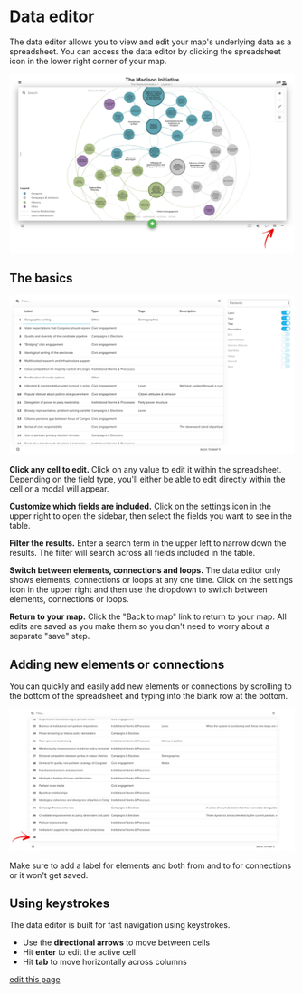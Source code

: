 # Data editor

The data editor allows you to view and edit your map's underlying data as a spreadsheet. You can access the data editor by clicking the spreadsheet icon in the lower right corner of your map.

![](../images/data-editor.jpg)

## The basics


![](../images/data-editor-settings.jpg)

**Click any cell to edit.** Click on any value to edit it within the spreadsheet. Depending on the field type, you'll either be able to edit directly within the cell or a modal will appear.

**Customize which fields are included.** Click on the settings icon in the upper right to open the sidebar, then select the fields you want to see in the table.

**Filter the results.** Enter a search term in the upper left to narrow down the results. The filter will search across all fields included in the table.

**Switch between elements, connections and loops.** The data editor only shows elements, connections or loops at any one time. Click on the settings icon in the upper right and then use the dropdown to switch between elements, connections or loops.

**Return to your map.** Click the "Back to map" link to return to your map. All edits are saved as you make them so you don't need to worry about a separate "save" step.

## Adding new elements or connections

You can quickly and easily add new elements or connections by scrolling to the bottom of the spreadsheet and typing into the blank row at the bottom.

![](../images/data-editor-add-new.jpg)

Make sure to add a label for elements and both from and to for connections or it won't get saved.

## Using keystrokes

The data editor is built for fast navigation using keystrokes.

* Use the **directional arrows** to move between cells
* Hit **enter** to edit the active cell
* Hit **tab** to move horizontally across columns

<span class="edit-link"><a href="https://github.com/kumu/docs/blob/master/guides/data-editor.md" target="_blank"><i class="fa fa-github"></i> edit this page</a></span>
